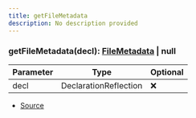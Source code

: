 ```yaml
---
title: getFileMetadata
description: No description provided
---
```



### getFileMetadata(decl): [FileMetadata](/docs/markdown/types/FileMetadata.md) | null

| Parameter | Type | Optional |
| ----------- | ----------- | ----------- |
| decl | DeclarationReflection | ❌ |


- [Source](https://github.com/neplextech/micro-docgen/blob/fbfcd84c930585aff5882714b14f394715057a88/src/utils/helpers.ts#L10)